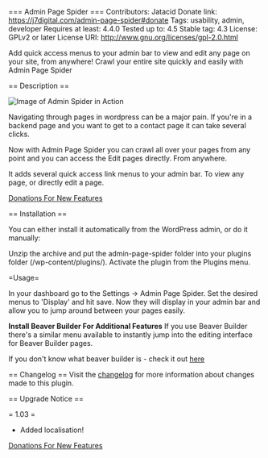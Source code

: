 === Admin Page Spider ===
Contributors: Jatacid
Donate link: https://j7digital.com/admin-page-spider#donate
Tags: usability, admin, developer
Requires at least: 4.4.0
Tested up to: 4.5
Stable tag: 4.3
License: GPLv2 or later
License URI: http://www.gnu.org/licenses/gpl-2.0.html

Add quick access menus to your admin bar to view and edit any page on your site, from anywhere! Crawl your entire site quickly and easily with Admin Page Spider

== Description ==

![Image of Admin Spider in Action](https://github.com/jatacid/admin-page-spider/blob/master/assets/APS_example_jumping_around.PNG?raw=true)



Navigating through pages in wordpress can be a major pain. If you're in a backend page and you want to get to a contact page it can take several clicks.

Now with Admin Page Spider you can crawl all over your pages from any point and you can access the Edit pages directly. From anywhere.

It adds several quick access link menus to your admin bar. To view any page, or directly edit a page.

[Donations For New Features](https://www.paypal.com/cgi-bin/webscr?cmd=_donations&amp;business=jatacid%40gmail%2ecom&amp;lc=AU&amp;item_name=Dentex%20Media&amp;no_note=0&amp;currency_code=USD&amp;bn=PP%2dDonationsBF%3abtn_donate_SM%2egif%3aNonHosted)

== Installation ==

You can either install it automatically from the WordPress admin, or do it manually:

Unzip the archive and put the admin-page-spider folder into your plugins folder (/wp-content/plugins/).
Activate the plugin from the Plugins menu.

=Usage=

In your dashboard go to the Settings -> Admin Page Spider.  Set the desired menus to 'Display' and hit save. Now they will display in your admin bar and allow you to jump around between your pages easily.

**Install Beaver Builder For Additional Features**
If you use Beaver Builder there's a similar menu available to instantly jump into the editing interface for Beaver Builder pages.

If you don't know what beaver builder is - check it out [here](www.wpbeaverbuilder.com/?fla=215)


== Changelog ==
Visit the [changelog](https://j7digital.com/admin-page-spider) for more information about changes made to this plugin.

== Upgrade Notice ==

= 1.03 =
* Added localisation!


[Donations For New Features](https://www.paypal.com/cgi-bin/webscr?cmd=_donations&amp;business=jatacid%40gmail%2ecom&amp;lc=AU&amp;item_name=Dentex%20Media&amp;no_note=0&amp;currency_code=USD&amp;bn=PP%2dDonationsBF%3abtn_donate_SM%2egif%3aNonHosted)